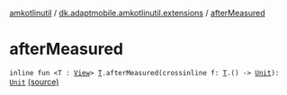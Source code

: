 [amkotlinutil](../index.md) / [dk.adaptmobile.amkotlinutil.extensions](index.md) / [afterMeasured](./after-measured.md)

# afterMeasured

`inline fun <T : `[`View`](https://developer.android.com/reference/android/view/View.html)`> `[`T`](after-measured.md#T)`.afterMeasured(crossinline f: `[`T`](after-measured.md#T)`.() -> `[`Unit`](https://kotlinlang.org/api/latest/jvm/stdlib/kotlin/-unit/index.html)`): `[`Unit`](https://kotlinlang.org/api/latest/jvm/stdlib/kotlin/-unit/index.html) [(source)](https://github.com/adaptmobile-organization/amkotlinutil/tree/master/amkotlinutil/amkotlinutil/src/main/java/dk/adaptmobile/amkotlinutil/extensions/ViewExtensions.kt#L101)